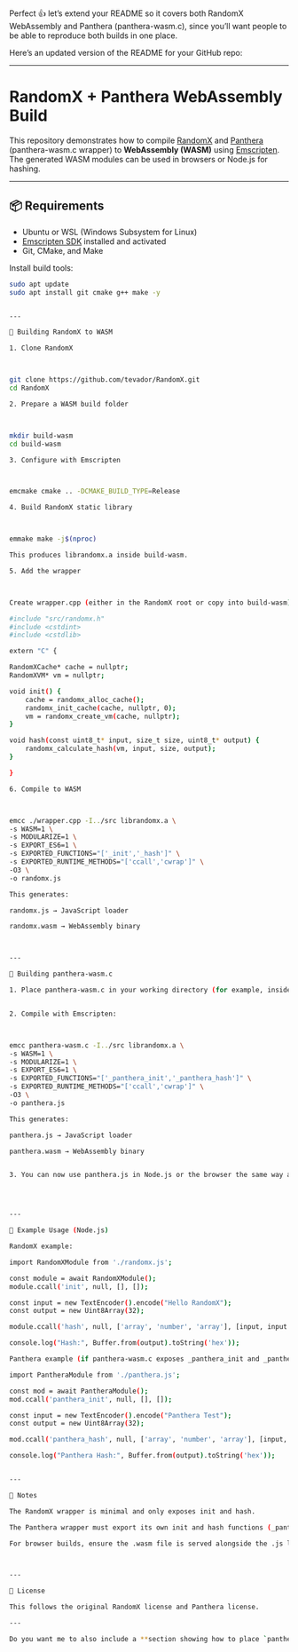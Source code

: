 Perfect 👍 let’s extend your README so it covers both RandomX WebAssembly and Panthera (panthera-wasm.c), since you’ll want people to be able to reproduce both builds in one place.

Here’s an updated version of the README for your GitHub repo:


---

# RandomX + Panthera WebAssembly Build

This repository demonstrates how to compile [RandomX](https://github.com/tevador/RandomX) and [Panthera](https://github.com/) (panthera-wasm.c wrapper) to **WebAssembly (WASM)** using [Emscripten](https://emscripten.org/).  
The generated WASM modules can be used in browsers or Node.js for hashing.

---

## 📦 Requirements

- Ubuntu or WSL (Windows Subsystem for Linux)
- [Emscripten SDK](https://emscripten.org/docs/getting_started/downloads.html) installed and activated
- Git, CMake, and Make

Install build tools:

```bash
sudo apt update
sudo apt install git cmake g++ make -y


---

🔨 Building RandomX to WASM

1. Clone RandomX



git clone https://github.com/tevador/RandomX.git
cd RandomX

2. Prepare a WASM build folder



mkdir build-wasm
cd build-wasm

3. Configure with Emscripten



emcmake cmake .. -DCMAKE_BUILD_TYPE=Release

4. Build RandomX static library



emmake make -j$(nproc)

This produces librandomx.a inside build-wasm.

5. Add the wrapper



Create wrapper.cpp (either in the RandomX root or copy into build-wasm):

#include "src/randomx.h"
#include <cstdint>
#include <cstdlib>

extern "C" {

RandomXCache* cache = nullptr;
RandomXVM* vm = nullptr;

void init() {
    cache = randomx_alloc_cache();
    randomx_init_cache(cache, nullptr, 0);
    vm = randomx_create_vm(cache, nullptr);
}

void hash(const uint8_t* input, size_t size, uint8_t* output) {
    randomx_calculate_hash(vm, input, size, output);
}

}

6. Compile to WASM



emcc ./wrapper.cpp -I../src librandomx.a \
-s WASM=1 \
-s MODULARIZE=1 \
-s EXPORT_ES6=1 \
-s EXPORTED_FUNCTIONS="['_init','_hash']" \
-s EXPORTED_RUNTIME_METHODS="['ccall','cwrap']" \
-O3 \
-o randomx.js

This generates:

randomx.js → JavaScript loader

randomx.wasm → WebAssembly binary



---

🔨 Building panthera-wasm.c

1. Place panthera-wasm.c in your working directory (for example, inside RandomX/build-wasm/).


2. Compile with Emscripten:



emcc panthera-wasm.c -I../src librandomx.a \
-s WASM=1 \
-s MODULARIZE=1 \
-s EXPORT_ES6=1 \
-s EXPORTED_FUNCTIONS="['_panthera_init','_panthera_hash']" \
-s EXPORTED_RUNTIME_METHODS="['ccall','cwrap']" \
-O3 \
-o panthera.js

This generates:

panthera.js → JavaScript loader

panthera.wasm → WebAssembly binary


3. You can now use panthera.js in Node.js or the browser the same way as RandomX.




---

🚀 Example Usage (Node.js)

RandomX example:

import RandomXModule from './randomx.js';

const module = await RandomXModule();
module.ccall('init', null, [], []);

const input = new TextEncoder().encode("Hello RandomX");
const output = new Uint8Array(32);

module.ccall('hash', null, ['array', 'number', 'array'], [input, input.length, output]);

console.log("Hash:", Buffer.from(output).toString('hex'));

Panthera example (if panthera-wasm.c exposes _panthera_init and _panthera_hash):

import PantheraModule from './panthera.js';

const mod = await PantheraModule();
mod.ccall('panthera_init', null, [], []);

const input = new TextEncoder().encode("Panthera Test");
const output = new Uint8Array(32);

mod.ccall('panthera_hash', null, ['array', 'number', 'array'], [input, input.length, output]);

console.log("Panthera Hash:", Buffer.from(output).toString('hex'));


---

📝 Notes

The RandomX wrapper is minimal and only exposes init and hash.

The Panthera wrapper must export its own init and hash functions (_panthera_init, _panthera_hash) or whatever is implemented in panthera-wasm.c.

For browser builds, ensure the .wasm file is served alongside the .js loader.



---

📄 License

This follows the original RandomX license and Panthera license.

---

Do you want me to also include a **section showing how to place `panthera-wasm.c` in the repo and compile it step by step (with WSL ↔ Windows path examples)** so anyone can follow along on Windows?

